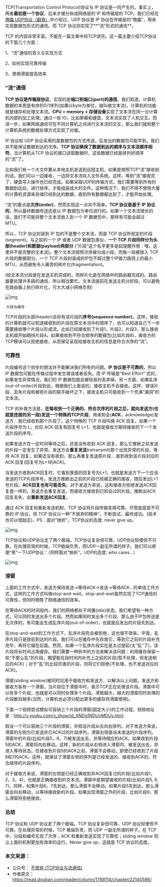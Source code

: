 TCP(Transportation Control Protocol)协议与 IP 协议是一同产生的。事实上，两者**最初是一个协议**，后来才被分拆成网络层的 IP 和传输层的 TCP。我们已经在[傀儡 UDP协议（戳我）](https://mp.weixin.qq.com/s?__biz=MzIwNTc4NTEwOQ==&mid=2247483838&idx=1&sn=f2cdf52b834bacb635e5abf78a5aabe6&chksm=972ad0c4a05d59d21248f90f195e74f39e1fcee83c19bd3dc7c40b9fa2d108d33e95c22825da&mpshare=1&scene=21&srcid=09169ILp58SupiYMWkbstetb#wechat_redirect)中介绍过，UDP 协议是 IP 协议在传输层的“傀儡”，用来实现数据包形式的通信。而 TCP 协议则实现了**“流”形式的通信**。

TCP 的内容非常丰富。不能在一篇文章中将TCP讲完。这一篇主要介绍TCP协议的下面几个方面：

1、“流”通信的意义与实现方式

2、如何实现可靠传输

3、使用滑窗提高效率



### "流"通信

**TCP 协议是传输层协议**，实现的是**端口到端口(port)的通信**。我们知道，计算机数据的本质是有序的0/1序列(如果以byte为单位，就叫做文本流)，计算机的功能就是储存和处理文本流。**CPU + memory + 存储设备**实现了文本流在同一台计算机内部的加工处理。通过一些 IO，比如屏幕和键盘，文本流实现了人机交互。而进一步，如果网络通信可在不同计算机之间进行文本流的交互，那么我们就和整个计算机系统的数据处理方式实现了对接。

IP 协议和 UDP 协议采用的是数据包的方式传送，后发出的数据包可能早到，我们并不能保证数据到达的次序。**TCP 协议确保了数据到达的顺序与文本流顺序相符**。当计算机从TCP 协议的接口读取数据时，这些数据已经是排列好顺序的“流”了。

比如我们有一个大文件要从本地主机发送到远程主机，如果是按照TCP“流”接收到的话，我们可以一边接收，一边将文本流存入文件系统。这样，等到“流”接收完了，硬盘写入操作也已经完成。如果采取UDP的传输方式，我们需要等到所有的数据到达后，进行排序，才能组装成大的文件。这种情况下，我们不得不使用大量的计算机资源来存储已经到达的数据，直到所有数据都达到了，才能开始处理。

“流”的要点是**次序(order)**，然而实现这一点并不简单。**TCP 协议是基于 IP 协议的**，所以最终数据传送还是以 IP 数据包为单位进行的。如果一个文本流很长的话，我们不可能将整个文本流放入到一个 IP 数据包中，那样有可能会超过 MTU。

所以，TCP 协议封装到 IP 包的不是整个文本流，而是 TCP 协议所规定的片段(segment)。与之前的一个 IP 或者 UDP 数据包类似，**一个 TCP 片段同样分为头部(header)和数据(payload)两部分** (“片段”这个名字更多是起提醒作用：嘿，这里并不是完整的文本流)。整个文本流按照次序被分成小段，而每一段被放入 TCP 片段的数据部分。一个 TCP 片段封装成的IP包不超过整个IP接力路径上的最小 MTU，从而避免令人痛苦的碎片化(fragmentation)。

(给文本流分段是在发送主机完成的，而碎片化是在网络中的路由器完成的。路由器要处理许多路的通信，所以相当繁忙。文本流提前在发送主机分好段，可以避免在路由器上执行碎片化，可大大减小网络负担)

![img](http://mmbiz.qpic.cn/mmbiz_jpg/FWANMMXDrgKoiaGrqSkXr9mN1pqwJCBEUskzYIK1hy2PM2NwFYNV5cbBib0wBWLnqFsbm1yich3mhButzKEibM4Irg/640?wx_fmt=jpeg&tp=webp&wxfrom=5&wx_lazy=1)

​											`片段与编号`

TCP片段的头部(header)会存有该片段的**序号(sequence number)**。这样，接收的计算机就可以知道接收到的片段在原文本流中的顺序了，也可以知道自己下一步需要接收哪个片段以形成流。比如已经接收到了片段1，片段2，片段3，那么接收主机就开始期待片段4。如果接收到不符合顺序的数据包(比如片段8)，接收方的TCP模块可以拒绝接收，从而保证呈现给接收主机的信息是符合次序的“流”。

### 可靠性

片段编号这个初步的想法并不能解决我们所有的问题。**IP 协议是不可靠的**，所以 IP 数据包可能在传输过程中发生错误或者丢失。而 IP 传输是"Best Effort" 式的，如果发生异常情况，我们的 IP 数据包就会被轻易的丢弃掉。另一方面，如果乱序(out-of-order)片段到达，根据我们上面说的，接收主机不会接收。这样，错误片段、丢失片段和被拒片段的联手破坏之下，接收主机只可能收到一个充满“漏洞”的文本流。

TCP 的补救方法是，**在每收到一个正确的、符合次序的片段之后，就向发送方(也就是连接的另一段)发送一个特殊的TCP片段**，用来知会(**ACK**，acknowledge)发送方：我已经收到那个片段了。这个特殊的 TCP 片段叫做 ACK 回复。如果一个片段序号为 L，对应 ACK 回复有回复号 L+1，也就是接收方期待接收的下一个发送片段的序号。

如果发送方在一定时间等待之后，还是没有收到 ACK 回复，那么它推断之前发送的片段一定发生了异常。发送方会**重复发送**(retransmit)那个出现异常的片段，等待 ACK 回复，如果还没有收到，那么再重复发送原片段... 直到收到该片段对应的 ACK 回复(回复号为L+1的ACK)。

当发送方收到ACK回复时，它看到里面的回复号为L+1，也就是发送方下一个应该发送的TCP片段序号。发送方推断出之前的片段已经被正确的接收，随后发出L+1号片段。**ACK回复也有可能丢失**。对于发送方来说，这和接收方拒绝发送ACK回复是一样的。发送方会重复发送，而接收方接收到已知会过的片段，推断出ACK回复丢失，会**重新发送ACK回复**。

通过 ACK 回复和重新发送机制，TCP 协议将片段传输变得可靠。尽管底盘是不可靠的 IP 协议，但 TCP 协议以一种“不放弃的精神”，不断尝试，最终成功。(技术也可以很励志)、PS：面对“挫折”，TCP协议的态度: never give up。

![img](http://mmbiz.qpic.cn/mmbiz_jpg/FWANMMXDrgKoiaGrqSkXr9mN1pqwJCBEUxcTrQicdoiaYxRfYFJZyq9C2XCYF0u8ibBpEpqywkiba3h0LGEa3unCEdQ/640?wx_fmt=jpeg&tp=webp&wxfrom=5&wx_lazy=1)

TCP协议和UDP协议走了两个极端。TCP协议复杂但可靠，UDP协议轻便但不可靠。在处理异常的时候，TCP极端负责，而UDP一副无所谓的样子。我们可以顺便“黑”一下UDP协议：（同样面对“挫折”，UDP的态度: who cares...）

![img](http://mmbiz.qpic.cn/mmbiz_jpg/FWANMMXDrgKoiaGrqSkXr9mN1pqwJCBEUokn3YCic8zLr7vEhgakoz1SicdRvlwrnhVBObw1wNXZaUXNNiakbLuONw/640?wx_fmt=jpeg&tp=webp&wxfrom=5&wx_lazy=1)



### 滑窗

上面的工作方式中，发送方保持发送->等待ACK->发送->等待ACK...的单线工作方式，这样的工作方式叫做stop-and-wait。stop-and-wait虽然实现了TCP通信的可靠性，但同时牺牲了网络通信的效率。

在等待ACK的时间段内，我们的网络都处于闲置(idle)状态。我们希望有一种方式，可以同时发送出多个片段。然而如果同时发出多个片段，那么由于IP包传送是无次序的，有可能会生成乱序片段(out-of-order)，也就是后发出的片段先到达。

在stop-and-wait的工作方式下，乱序片段完全被拒绝，这也很不效率。毕竟，乱序片段只是提前到达的片段。我们可以在缓存中先存放它，等到它之前的片段补充完毕，再将它缀在后面。然而，如果一个乱序片段实在是太过提前(太“乱”了)，该片段将长时间占用缓存。我们需要一种折中的方法来解决该问题：利用缓存保留一些“不那么乱”的片段，期望能在段时间内补充上之前的片段(暂不处理，但发送相应的ACK)；对于“乱”的比较厉害的片段，则将它们拒绝(不处理，也不发送对应的ACK)。

滑窗(sliding window)被同时应用于接收方和发送方，以解决以上问题。发送方和接收方各有一个滑窗。当片段位于滑窗中时，表示TCP正在处理该片段。滑窗中可以有多个片段，也就是可以同时处理多个片段。滑窗越大，越大的滑窗同时处理的片段数目越多(当然，计算机也必须分配出更多的缓存供滑窗使用)。 

下面一个视频尝试模拟可容纳三个片段的滑窗(固定大小)的工作过程，视频地址是：http://v.youku.com/v_show/id_XNDg1NDUyMDUy.html

假设一个可以容纳三个片段的滑窗，并假设片段从左向右排列。对于发送方来说，滑窗的左侧为已发送并已ACK过的片段序列，滑窗右侧是尚未发送的片段序列。滑窗中的片段(比如片段5，6，7)被发送出去，并等待相应的ACK。如果收到片段5的ACK，滑窗将向右移动。这样，新的片段从右侧进入滑窗内，被发送出去，并进入等待状态。在接收到片段5的ACK之前，滑窗不会移动，即使已经收到了片段6和7的ACK。这样，就保证了滑窗左侧的序列是已经发送的、接收到ACK的、符合顺序的片段序列。

对于接收方来说，滑窗的左侧是已经正确收到并ACK回复过的片段(比如片段1，2，3，4)，也就是正确接收到的文本流。滑窗中是期望接收的片段(比如片段5, 6, 7)。同样，如果片段6，7先到达，那么滑窗不会移动。如果片段5先到达，那么滑窗会向右移动，以等待接收新的片段。如果出现滑窗之外的片段，比如片段9，那么滑窗将拒绝接收。

### 总结

TCP 协议和 UDP 协议走了两个极端。TCP 协议复杂但可靠，UDP 协议轻便但不可靠。在处理异常的时候，TCP 极端负责，而 UDP 一副无所谓的样子。在 TCP 中，分段和编号实现了次序；ACK 和重新发送实现了可靠性；sliding window 则让上面的机制更加有效率的运行。Never give up，这就是 TCP 协议的态度。



### 本文来源：

- 公众号： [不放弃 (TCP协议与流通信)](https://mp.weixin.qq.com/s?__biz=MzIwNTc4NTEwOQ==&mid=2247483846&idx=1&sn=546dae63bd807828b79b66146db95cab&chksm=972ad0bca05d59aac196158fbad8dc1a13a6c6c1eb4b229182efc2128c6ae8a211106c362a72&mpshare=1&srcid=1007i89Ec2wrFtaUWf8gxsNe&scene=21#wechat_redirect)
- 作者原文：https://read.douban.com/reader/column/1788114/chapter/22140586/